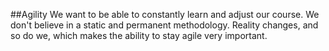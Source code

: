 ##Agility
We want to be able to constantly learn and adjust our course. We don't believe in a static and permanent methodology. Reality changes, and so do we, which makes the ability to stay agile very important.
